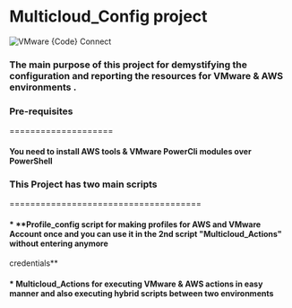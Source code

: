 # Multicloud_Config project

![VMware {Code} Connect](https://pbs.twimg.com/media/Ec0Ww3MXgAApbg-?format=jpg&name=large)


### The main purpose of this project for demystifying the configuration and reporting the resources for VMware & AWS environments .


### Pre-requisites
====================

####    **You need to install AWS tools & VMware PowerCli modules over PowerShell**


### This Project has two main scripts
=====================================

 #### * **Profile_config script for making profiles for AWS and VMware Account once and you can use it in the 2nd script "Multicloud_Actions" without entering anymore  
 credentials**

 #### * **Multicloud_Actions for executing VMware & AWS actions in easy manner and also executing hybrid scripts between two environments**
